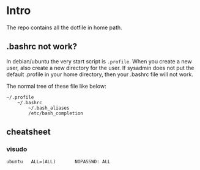 # Intro

The repo contains all the dotfile in home path.


## .bashrc not work?
In debian/ubuntu the very start script is `.profile`. When you
create a new user, also create a new directory for the user. If
sysadmin does not put the default .profile in your home directory,
then your .bashrc file will not work.

The normal tree of these file like below:

    ~/.profile
        ~/.bashrc
            ~/.bash_aliases
            /etc/bash_completion


## cheatsheet

### visudo

```
ubuntu   ALL=(ALL)       NOPASSWD: ALL
```
